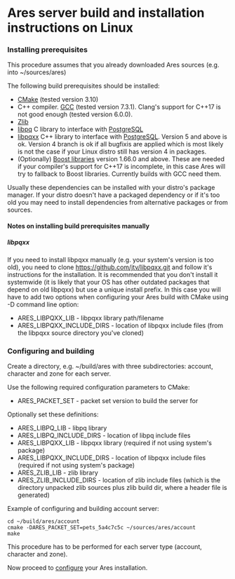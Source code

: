 # Ares server build and installation instructions on Linux

### Installing prerequisites

This procedure assumes that you already downloaded Ares sources (e.g. into ~/sources/ares)

The following build prerequisites should be installed:

- [CMake](https://cmake.org) (tested version 3.10) 
- C++ compiler. [GCC](https://gcc.gnu.org) (tested version 7.3.1). Clang's support for C++17 is not good enough (tested version 6.0.0).
- [Zlib](https://www.zlib.net)
- [libpq](https://www.postgresql.org/docs/current/static/libpq.html) C library to interface with [PostgreSQL](https://www.postgresql.org/)
- [libpqxx](https://www.github.com/jtv/libpqxx) C++ library to interface with [PostgreSQL](https://www.postgresql.org/). Version 5 and above is ok. Version 4 branch is ok if all bugfixis are applied which is most likely is not the case if your Linux distro still has version 4 in packages.
- (Optionally) [Boost libraries](https://www.boost.org) version 1.66.0 and above. These are needed if your compiler's support for C++17 is
incomplete, in this case Ares will try to fallback to Boost libraries. Currently builds with GCC need them.

Usually these dependencies can be installed with your distro's package manager. If your distro doesn't have a packaged dependency or if
it's too old you may need to install dependencies from alternative packages or from sources.

#### Notes on installing build prerequisites manually

##### libpqxx

If you need to install libpqxx manually (e.g. your system's version is too old), you need to clone https://github.com/jtv/libpqxx.git
and follow it's instructions for the installation. It is recommended that you don't install it systemwide (it is likely that your OS
has other outdated packages that depend on old libpqxx) but use a unique install prefix. In this case you will have to add two
options when configuring your Ares build with CMake using -D command line option:
- ARES_LIBPQXX_LIB - libpqxx library path/filename
- ARES_LIBPQXX_INCLUDE_DIRS - location of libpqxx include files (from the libpqxx source directory you've cloned)

### Configuring and building

Create a directory, e.g. ~/build/ares with three subdirectories: account, character and zone for each server.

Use the following required configuration parameters to CMake:
- ARES_PACKET_SET - packet set version to build the server for

Optionally set these definitions:
- ARES_LIBPQ_LIB - libpq library
- ARES_LIBPQ_INCLUDE_DIRS - location of libpq include files
- ARES_LIBPQXX_LIB - libpqxx library (required if not using system's package)
- ARES_LIBPQXX_INCLUDE_DIRS - location of libpqxx include files (required if not using system's package)
- ARES_ZLIB_LIB - zlib library
- ARES_ZLIB_INCLUDE_DIRS - location of zlib include files (which is the directory unpacked zlib sources plus zlib build dir, where a header file is generated)

Example of configuring and building account server:
```
cd ~/build/ares/account
cmake -DARES_PACKET_SET=pets_5a4c7c5c ~/sources/ares/account
make
```

This procedure has to be performed for each server type (account, character and zone).

Now proceed to [configure](configuring.md) your Ares installation.
